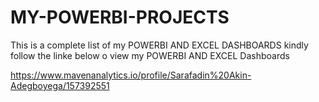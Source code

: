 # MY-POWERBI-PROJECTS
This is a complete list of my POWERBI AND EXCEL DASHBOARDS
kindly follow the linke below o view my POWERBI AND EXCEL Dashboards


  https://www.mavenanalytics.io/profile/Sarafadin%20Akin-Adegboyega/157392551
